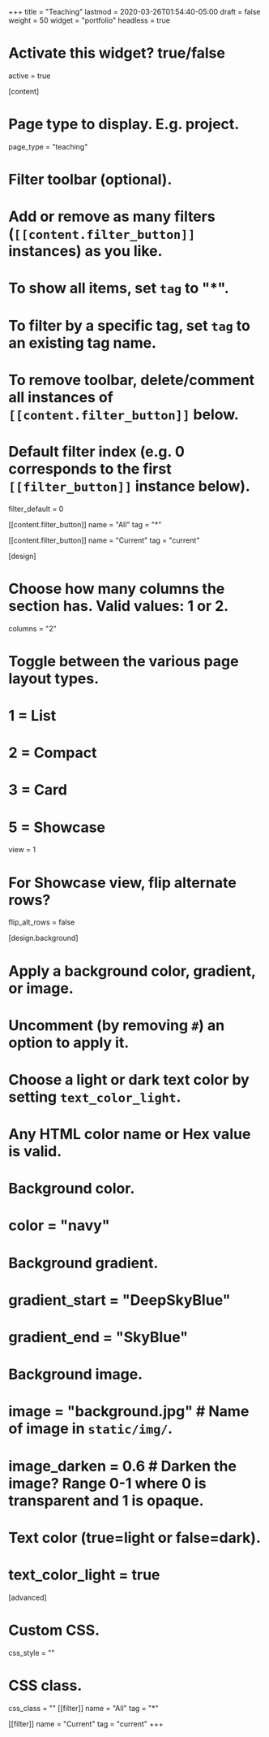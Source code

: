 +++
title = "Teaching"
lastmod = 2020-03-26T01:54:40-05:00
draft = false
weight = 50
widget = "portfolio"
headless = true
# Activate this widget? true/false
active = true

[content]
# Page type to display. E.g. project.
page_type = "teaching"

# Filter toolbar (optional).
# Add or remove as many filters (`[[content.filter_button]]` instances) as you like.
# To show all items, set `tag` to "*".
# To filter by a specific tag, set `tag` to an existing tag name.
# To remove toolbar, delete/comment all instances of `[[content.filter_button]]` below.

# Default filter index (e.g. 0 corresponds to the first `[[filter_button]]` instance below).
filter_default = 0

[[content.filter_button]]
name = "All"
tag = "*"

[[content.filter_button]]
name = "Current"
tag = "current"

[design]
# Choose how many columns the section has. Valid values: 1 or 2.
columns = "2"

# Toggle between the various page layout types.
#   1 = List
#   2 = Compact
#   3 = Card
#   5 = Showcase
view = 1

# For Showcase view, flip alternate rows?
flip_alt_rows = false

[design.background]
# Apply a background color, gradient, or image.
#   Uncomment (by removing `#`) an option to apply it.
#   Choose a light or dark text color by setting `text_color_light`.
#   Any HTML color name or Hex value is valid.

# Background color.
# color = "navy"

# Background gradient.
# gradient_start = "DeepSkyBlue"
# gradient_end = "SkyBlue"

# Background image.
# image = "background.jpg"  # Name of image in `static/img/`.
# image_darken = 0.6  # Darken the image? Range 0-1 where 0 is transparent and 1 is opaque.

# Text color (true=light or false=dark).
# text_color_light = true

[advanced]
# Custom CSS.
css_style = ""

# CSS class.
css_class = ""
[[filter]]
name = "All"
tag = "*"

[[filter]]
name = "Current"
tag = "current"
+++
